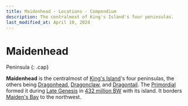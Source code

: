 ```yaml
---
title: Maidenhead - Locations - Compendium
description: The centralmost of King's Island's four peninsulas.
last_modified_at: April 10, 2024
---
```


# Maidenhead
Peninsula
{: .cap}

**Maidenhead** is the centralmost of [King's Island](/compendium/locations/kings-island/)'s four peninsulas, the others being [Dragonhead](/compendium/locations/dragonhead/), [Dragonclaw](/compendium/locations/dragonclaw/), and [Dragontail](/compendium/locations/dragontail/). The [Primordial](/compendium/creatures/primordial/) formed it during [Late Genesis](/compendium/events/genesis/#late-genesis) in [432 million BW](/compendium/events/genesis/#432-million-bw) with its island. It borders [Maiden's Bay](/compendium/locations/maidens-bay/) to the northwest.